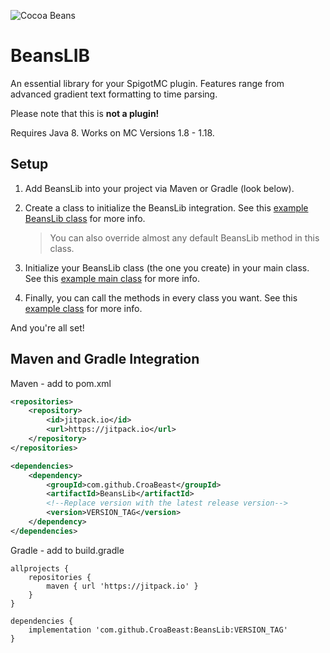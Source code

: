 ![Cocoa Beans](https://static.wikia.nocookie.net/minecraft_gamepedia/images/8/85/Cocoa_Beans_JE4_BE3.png/revision/latest?cb=20200127083719)
# BeansLIB
An essential library for your SpigotMC plugin. Features range from advanced gradient text formatting to time parsing.

Please note that this is **not a plugin!**

Requires Java 8. Works on MC Versions 1.8 - 1.18.

## Setup
1. Add BeansLib into your project via Maven or Gradle (look below).

2. Create a class to initialize the BeansLib integration. See this [example BeansLib class](https://github.com/CroaBeast/BeansLib/blob/master/src/main/java/example/MyTextClass.java) for more info.
   > You can also override almost any default BeansLib method in this class.

3. Initialize your BeansLib class (the one you create) in your main class. See this [example main class](https://github.com/CroaBeast/BeansLib/blob/master/src/main/java/example/MyPlugin.java) for more info.

4. Finally, you can call the methods in every class you want. See this [example class](https://github.com/CroaBeast/BeansLib/blob/master/src/main/java/example/ExampleClass.java) for more info.

And you're all set!

## Maven and Gradle Integration
Maven - add to pom.xml
```xml
<repositories>
    <repository>
        <id>jitpack.io</id>
        <url>https://jitpack.io</url>
    </repository>
</repositories>
```
```xml
<dependencies>
    <dependency>
        <groupId>com.github.CroaBeast</groupId>
        <artifactId>BeansLib</artifactId>
        <!--Replace version with the latest release version-->
        <version>VERSION_TAG</version>
    </dependency>
</dependencies>
```

Gradle - add to build.gradle
```
allprojects {
    repositories {
        maven { url 'https://jitpack.io' }
    }
}
```
```
dependencies {
    implementation 'com.github.CroaBeast:BeansLib:VERSION_TAG'
}
```
